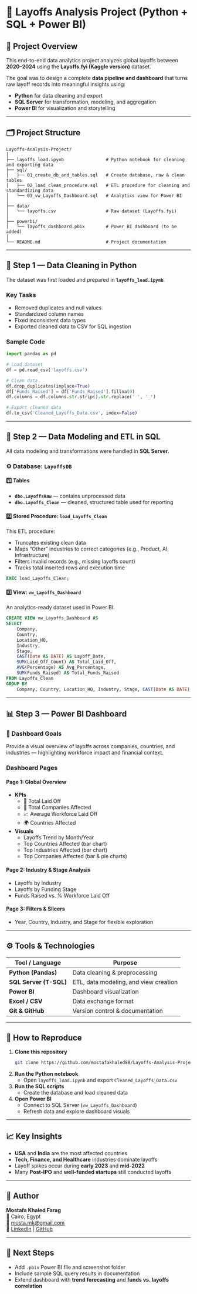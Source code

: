 # 💼 Layoffs Analysis Project (Python + SQL + Power BI)

## 🧩 Project Overview
This end-to-end data analytics project analyzes global layoffs between **2020–2024** using the **Layoffs.fyi (Kaggle version)** dataset.  

The goal was to design a complete **data pipeline and dashboard** that turns raw layoff records into meaningful insights using:
- **Python** for data cleaning and export  
- **SQL Server** for transformation, modeling, and aggregation  
- **Power BI** for visualization and storytelling  

---

## 🗂️ Project Structure

```
Layoffs-Analysis-Project/
│
├── layoffs_load.ipynb                # Python notebook for cleaning and exporting data
├── sql/
│   ├── 01_create_db_and_tables.sql   # Create database, raw & clean tables
│   ├── 02_load_clean_procedure.sql   # ETL procedure for cleaning and standardizing data
│   └── 03_vw_Layoffs_Dashboard.sql   # Analytics view for Power BI
│
├── data/
│   └── layoffs.csv                   # Raw dataset (Layoffs.fyi)
│
├── powerbi/
│   └── layoffs_dashboard.pbix        # Power BI dashboard (to be added)
│
└── README.md                         # Project documentation
```

---

## 🧮 Step 1 — Data Cleaning in Python

The dataset was first loaded and prepared in **`layoffs_load.ipynb`**.

### Key Tasks
- Removed duplicates and null values  
- Standardized column names  
- Fixed inconsistent data types  
- Exported cleaned data to CSV for SQL ingestion  

### Sample Code
```python
import pandas as pd

# Load dataset
df = pd.read_csv('layoffs.csv')

# Clean data
df.drop_duplicates(inplace=True)
df['Funds_Raised'] = df['Funds_Raised'].fillna(0)
df.columns = df.columns.str.strip().str.replace(' ', '_')

# Export cleaned data
df.to_csv('Cleaned_Layoffs_Data.csv', index=False)
```

---

## 🧱 Step 2 — Data Modeling and ETL in SQL

All data modeling and transformations were handled in **SQL Server**.

### ⚙️ Database: `LayoffsDB`

#### 1️⃣ Tables
- **`dbo.LayoffsRaw`** — contains unprocessed data  
- **`dbo.Layoffs_Clean`** — cleaned, structured table used for reporting  

#### 2️⃣ Stored Procedure: `load_Layoffs_Clean`
This ETL procedure:
- Truncates existing clean data  
- Maps “Other” industries to correct categories (e.g., Product, AI, Infrastructure)  
- Filters invalid records (e.g., missing layoffs count)  
- Tracks total inserted rows and execution time  

```sql
EXEC load_Layoffs_Clean;
```

#### 3️⃣ View: `vw_Layoffs_Dashboard`
An analytics-ready dataset used in Power BI.

```sql
CREATE VIEW vw_Layoffs_Dashboard AS
SELECT
    Company,
    Country,
    Location_HQ,
    Industry,
    Stage,
    CAST(Date AS DATE) AS Layoff_Date,
    SUM(Laid_Off_Count) AS Total_Laid_Off,
    AVG(Percentage) AS Avg_Percentage,
    SUM(Funds_Raised) AS Total_Funds_Raised
FROM Layoffs_Clean
GROUP BY
    Company, Country, Location_HQ, Industry, Stage, CAST(Date AS DATE);
```

---

## 📊 Step 3 — Power BI Dashboard

### 🎯 Dashboard Goals
Provide a visual overview of layoffs across companies, countries, and industries — highlighting workforce impact and financial context.

### Dashboard Pages

#### **Page 1: Global Overview**
- **KPIs**
  - 🧍 Total Laid Off  
  - 🏢 Total Companies Affected  
  - 📈 Average Workforce Laid Off  
  - 🌍 Countries Affected  
- **Visuals**
  - Layoffs Trend by Month/Year  
  - Top Countries Affected (bar chart)  
  - Top Industries Affected (bar chart)  
  - Top Companies Affected (bar & pie charts)

#### **Page 2: Industry & Stage Analysis**
- Layoffs by Industry  
- Layoffs by Funding Stage  
- Funds Raised vs. % Workforce Laid Off  

#### **Page 3: Filters & Slicers**
- Year, Country, Industry, and Stage for flexible exploration  

---

## ⚙️ Tools & Technologies

| Tool / Language | Purpose |
|-----------------|----------|
| **Python (Pandas)** | Data cleaning & preprocessing |
| **SQL Server (T-SQL)** | ETL, data modeling, and view creation |
| **Power BI** | Dashboard visualization |
| **Excel / CSV** | Data exchange format |
| **Git & GitHub** | Version control & documentation |

---

## 🚀 How to Reproduce

1. **Clone this repository**
   ```bash
   git clone https://github.com/mostafakhaled88/Layoffs-Analysis-Project.git
   ```
2. **Run the Python notebook**
   - Open `layoffs_load.ipynb` and export `Cleaned_Layoffs_Data.csv`
3. **Run the SQL scripts**
   - Create the database and load cleaned data
4. **Open Power BI**
   - Connect to SQL Server (`vw_Layoffs_Dashboard`)
   - Refresh data and explore dashboard visuals

---

## 📈 Key Insights

- **USA** and **India** are the most affected countries  
- **Tech, Finance, and Healthcare** industries dominate layoffs  
- Layoff spikes occur during **early 2023** and **mid-2022**  
- Many **Post-IPO** and **well-funded startups** still conducted layoffs  

---

## 👤 Author

**Mostafa Khaled Farag**  
📍 Cairo, Egypt  
📧 [mosta.mk@gmail.com](mailto:mosta.mk@gmail.com)  
🔗 [LinkedIn](https://www.linkedin.com/in/mostafa-khaled-442b841b4/) | [GitHub](https://github.com/mostafakhaled88)

---

## 🏁 Next Steps
- Add `.pbix` Power BI file and screenshot folder  
- Include sample SQL query results in documentation  
- Extend dashboard with **trend forecasting** and **funds vs. layoffs correlation**
